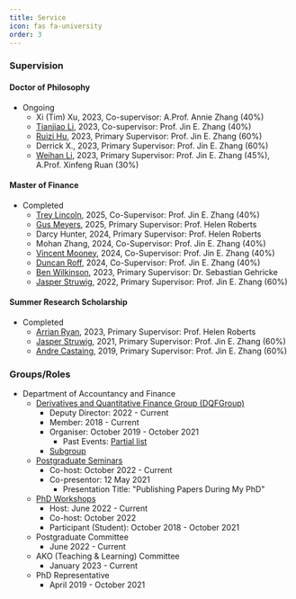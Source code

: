 ```yaml
---
title: Service
icon: fas fa-university
order: 3
---
```

### Supervision

#### Doctor of Philosophy
- Ongoing
  - Xi (Tim) Xu, 2023, Co-supervisor: A.Prof. Annie Zhang (40%)
  - [Tianjiao Li](https://tianjiao11.github.io/), 2023, Co-supervisor: Prof. Jin E. Zhang (40%)
  - [Ruizi Hu](https://immizuko.github.io/), 2023, Primary Supervisor: Prof. Jin E. Zhang (60%)
  - Derrick X., 2023, Primary Supervisor: Prof. Jin E. Zhang (60%)
  - [Weihan Li](https://weihanliiiii.github.io/), 2023, Primary Supervisor: Prof. Jin E. Zhang (45%), A.Prof. Xinfeng Ruan (30%)

#### Master of Finance
<!--
- Ongoing
-->
- Completed
  - [Trey Lincoln](https://www.linkedin.com/in/trey-lincoln-9941b72b7/), 2025, Co-Supervisor: Prof. Jin E. Zhang (40%)
  - [Gus Meyers](https://www.linkedin.com/in/gus-meyers-6a64b8235/), 2025, Primary Supervisor: Prof. Helen Roberts
  - Darcy Hunter, 2024, Primary Supervisor: Prof. Helen Roberts
  - Mohan Zhang, 2024, Co-Supervisor: Prof. Jin E. Zhang (40%)
  - [Vincent Mooney](https://www.linkedin.com/in/vincent-mooney/), 2024, Co-Supervisor: Prof. Jin E. Zhang (40%)
  - [Duncan Roff](https://www.linkedin.com/in/duncan-roff-69859b1b9/), 2024, Co-Supervisor: Prof. Jin E. Zhang (40%)
  - [Ben Wilkinson](https://www.linkedin.com/in/ben-wilkinson-2bb6891b9/), 2023, Primary Supervisor: Dr. Sebastian Gehricke
  - [Jasper Struwig](https://www.linkedin.com/in/jasper-struwig-9b86a016a/), 2022, Primary Supervisor: Prof. Jin E. Zhang (60%)

#### Summer Research Scholarship
<!--
- Ongoing
-->
- Completed
  - [Arrian Ryan](https://www.linkedin.com/in/arrian-ryan/), 2023, Primary Supervisor: Prof. Helen Roberts
  - [Jasper Struwig](https://www.linkedin.com/in/jasper-struwig-9b86a016a/), 2021, Primary Supervisor: Prof. Jin E. Zhang (60%)
  - [Andre Castaing](https://www.linkedin.com/in/andre-castaing-840a8315a/), 2019, Primary Supervisor: Prof. Jin E. Zhang (60%)

### Groups/Roles
- Department of Accountancy and Finance
  - [Derivatives and Quantitative Finance Group (DQFGroup)](https://blogs.otago.ac.nz/dqfg/)
    - Deputy Director: 2022 - Current
    - Member: 2018 - Current
    - Organiser: October 2019 - October 2021
      - Past Events: [Partial list](https://pbeama.github.io/dqfg/)
    - [Subgroup](https://sites.google.com/view/dqfgroup/)
  - [Postgraduate Seminars](https://sites.google.com/view/uoseminar)
    - Co-host: October 2022 - Current
    - Co-presentor: 12 May 2021
      - Presentation Title: "Publishing Papers During My PhD"
  - [PhD Workshops](https://sites.google.com/view/uoworkshop)
    - Host: June 2022 - Current
    - Co-host: October 2022
    - Participant (Student): October 2018 - October 2021
  - Postgraduate Committee
    - June 2022 - Current
  - AKO (Teaching & Learning) Committee
    - January 2023 - Current
  - PhD Representative
    - April 2019 - October 2021

